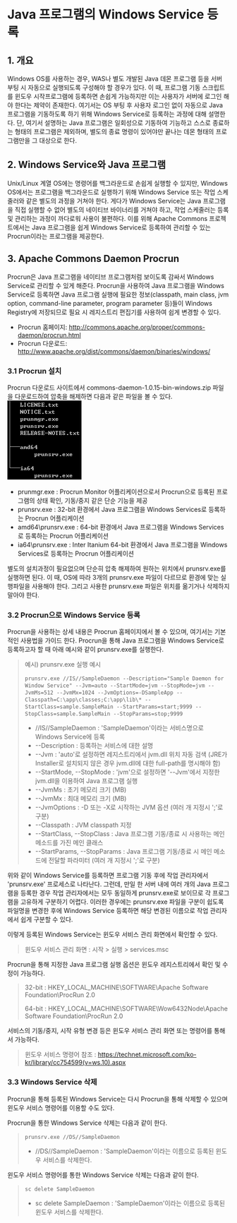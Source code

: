 # Java 프로그램의 Windows Service 등록

## 1. 개요
Windows OS를 사용하는 경우, WAS나 별도 개발된 Java 데몬 프로그램 등을 서버 부팅 시 자동으로 실행되도록 구성해야 할 경우가 있다. 이 때, 프로그램 기동 스크립트를 윈도우 시작프로그램에 등록하면 손쉽게 가능하지만 이는 사용자가 서버에 로그인 해야 한다는 제약이 존재한다. 여기서는 OS 부팅 후 사용자 로그인 없이 자동으로 Java 프로그램을 기동하도록 하기 위해 Windows Service로 등록하는 과정에 대해 설명한다. 단, 여기서 설명하는 Java 프로그램은 일회성으로 기동하여 기능하고 스스로 종료하는 형태의 프로그램은 제외하며, 별도의 종료 명령이 있어야만 끝나는 데몬 형태의 프로그램만을 그 대상으로 한다.

## 2. Windows Service와 Java 프로그램
Unix/Linux 계열 OS에는 명령어를 백그라운드로 손쉽게 실행할 수 있지만, Windows OS에서는 프로그램을 백그라운드로 실행하기 위해 Windows Service 또는 작업 스케줄러와 같은 별도의 과정을 거쳐야 한다. 게다가 Windows Service는 Java 프로그램을 직접 실행할 수 없어 별도의 네이티브 바이너리를 거쳐야 하고, 작업 스케줄러는 등록 및 관리하는 과정이 까다로워 사용이 불편하다. 이를 위해 Apache Commons 프로젝트에서는 Java 프로그램을 쉽게 Windows Service로 등록하여 관리할 수 있는 Procrun이라는 프로그램을 제공한다.

## 3. Apache Commons Daemon Procrun
Procrun은 Java 프로그램을 네이티브 프로그램처럼 보이도록 감싸서 Windows Service로 관리할 수 있게 해준다. Procrun을 사용하여 Java 프로그램을 Windows Service로 등록하면 Java 프로그램 실행에 필요한 정보(classpath, main class, jvm option, command-line parameter, program parameter 등)들이 Windows Registry에 저장되므로 필요 시 레지스트리 편집기를 사용하여 쉽게 변경할 수 있다.
* Procrun 홈페이지: <http://commons.apache.org/proper/commons-daemon/procrun.html>
* Procrun 다운로드: <http://www.apache.org/dist/commons/daemon/binaries/windows/>

### 3.1 Procrun 설치
Procrun 다운로드 사이트에서 commons-daemon-1.0.15-bin-windows.zip 파일을 다운로드하여 압축을 해제하면 다음과 같은 파일을 볼 수 있다.
![Commons Daemon Procrun files](./procrun1.png)
* prunmgr.exe : Procrun Monitor 어플리케이션으로서 Procrun으로 등록된 프로그램의 상태 확인, 기동/중지 같은 단순 기능을 제공
* prunsrv.exe : 32-bit 환경에서 Java 프로그램을 Windows Services로 등록하는 Procrun 어플리케이션
* amd64\prunsrv.exe : 64-bit 환경에서 Java 프로그램을 Windows Services로 등록하는 Procrun 어플리케이션
* ia64\prunsrv.exe : Inter Itanium 64-bit 환경에서 Java 프로그램을 Windows Services로 등록하는 Procrun 어플리케이션

별도의 설치과정이 필요없으며 단순히 압축 해제하여 원하는 위치에서 prunsrv.exe를 실행하면 된다. 이 때, OS에 따라 3개의 prunsrv.exe 파일이 다르므로 환경에 맞는 실행파일을 사용해야 한다. 그리고 사용한 prunsrv.exe 파일은 위치를 옮기거나 삭제하지 말아야 한다.

### 3.2 Procrun으로 Windows Service 등록
Procrun을 사용하는 상세 내용은 Procrun 홈페이지에서 볼 수 있으며, 여기서는 기본적인 사용법을 가이드 한다. Procrun을 통해 Java 프로그램을 Windows Service로 등록하고자 할 때 아래 예시와 같이 prunsrv.exe를 실행한다.
> 예시) prunsrv.exe 실행 예시
> ```
> prunsrv.exe //IS//SampleDaemon --Description="Sample Daemon for Window Service" --Jvm=auto --StartMode=jvm --StopMode=jvm --JvmMs=512 --JvmMx=1024 --JvmOptions=-DSampleApp --Classpath=C:\app\classes;C:\app\lib\* --StartClass=sample.SampleMain --StartParams=start;9999 --StopClass=sample.SampleMain --StopParams=stop;9999
> ```
> * //IS//SampleDaemon : 'SampleDaemon'이라는 서비스명으로 Windows Service에 등록
> * --Description : 등록하는 서비스에 대한 설명
> * --Jvm : 'auto'로 설정하면 레지스트리에서 jvm.dll 위치 자동 검색
>   (JRE가 Installer로 설치되지 않은 경우 jvm.dll에 대한 full-path를 명시해야 함)
> * --StartMode, --StopMode : 'jvm'으로 설정하면 '--Jvm'에서 지정한 jvm.dll을 이용하여 Java 프로그램 실행
> * --JvmMs : 초기 메모리 크기 (MB)
> * --JvmMx : 최대 메모리 크기 (MB)
> * --JvmOptions : -D 또는 -X로 시작하는 JVM 옵션 (여러 개 지정시 ';'로 구분)
> * --Classpath : JVM classpath 지정
> * --StartClass, --StopClass : Java 프로그램 기동/종료 시 사용하는 메인 메소드를 가진 메인 클래스
> * --StartParams, --StopParams : Java 프로그램 기동/종료 시 메인 메소드에 전달할 파라미터 (여러 개 지정시 ';'로 구분)

위와 같이 Windows Service를 등록하면 프로그램 기동 후에 작업 관리자에서 'prunsrv.exe' 프로세스로 나타난다. 그런데, 만일 한 서버 내에 여러 개의 Java 프로그램을 등록한 경우 작업 관리자에서는 모두 동일하게 prunsrv.exe로 보이므로 각 프로그램을 고유하게 구분하기 어렵다. 이러한 경우에는 prunsrv.exe 파일을 구분이 쉽도록 파일명을 변경한 후에 Windows Service 등록하면 해당 변경된 이름으로 작업 관리자에서 쉽게 구분할 수 있다.

이렇게 등록된 Windows Service는 윈도우 서비스 관리 화면에서 확인할 수 있다.
> 윈도우 서비스 관리 화면 : 시작 > 실행 > services.msc

Procrun을 통해 지정한 Java 프로그램 실행 옵션은 윈도우 레지스트리에서 확인 및 수정이 가능하다.
> 32-bit : HKEY_LOCAL_MACHINE\SOFTWARE\Apache Software Foundation\ProcRun 2.0
>
> 64-bit : HKEY_LOCAL_MACHINE\SOFTWARE\Wow6432Node\Apache Software Foundation\ProcRun 2.0

서비스의 기동/중지, 시작 유형 변경 등은 윈도우 서비스 관리 화면 또는 명령어를 통해서 가능하다.
> 윈도우 서비스 명령어 참조 : <https://technet.microsoft.com/ko-kr/library/cc754599(v=ws.10).aspx>

### 3.3 Windows Service 삭제
Procrun을 통해 등록된 Windows Service는 다시 Procrun을 통해 삭제할 수 있으며 윈도우 서비스 명령어를 이용할 수도 있다.

Procrun을 통한 Windows Service 삭제는 다음과 같이 한다.
> ```
> prunsrv.exe //DS//SampleDaemon
> ```
> * //DS//SampleDaemon : 'SampleDaemon'이라는 이름으로 등록된 윈도우 서비스를 삭제한다.

윈도우 서비스 명령어를 통한 Windows Service 삭제는 다음과 같이 한다.
> ```
> sc delete SampleDaemon
> ```
> * sc delete SampleDaemon : 'SampleDaemon'이라는 이름으로 등록된 윈도우 서비스를 삭제한다.
